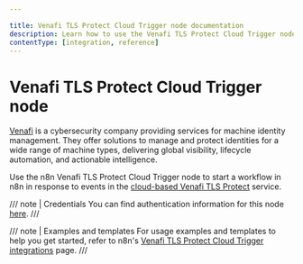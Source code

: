 ```yaml
---

title: Venafi TLS Protect Cloud Trigger node documentation
description: Learn how to use the Venafi TLS Protect Cloud Trigger node in n8n. Follow technical documentation to integrate Venafi TLS Protect Cloud Trigger node into your workflows.
contentType: [integration, reference]
---
```


# Venafi TLS Protect Cloud Trigger node

[Venafi](https://www.venafi.com/) is a cybersecurity company providing services for machine identity management. They offer solutions to manage and protect identities for a wide range of machine types, delivering global visibility, lifecycle automation, and actionable intelligence.

Use the n8n Venafi TLS Protect Cloud Trigger node to start a workflow in n8n in response to events in the [cloud-based Venafi TLS Protect](https://vaas.venafi.com/) service.

/// note | Credentials
You can find authentication information for this node [here](/integrations/builtin/credentials/venafitlsprotectcloud.md).
///

///  note  | Examples and templates
For usage examples and templates to help you get started, refer to n8n's [Venafi TLS Protect Cloud Trigger integrations](https://n8n.io/integrations/venafi-tls-protect-cloud-trigger/) page.
///
